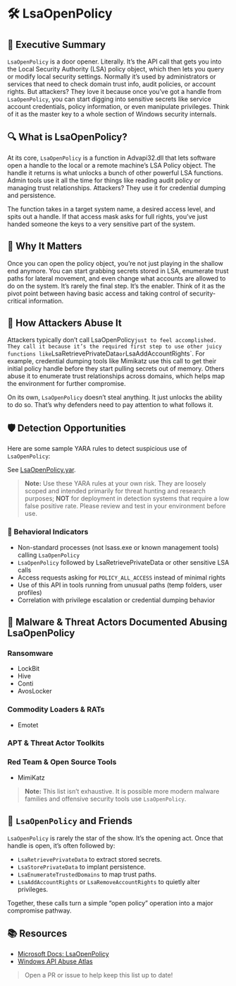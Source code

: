# 🛠️ LsaOpenPolicy

## 🚀 Executive Summary
`LsaOpenPolicy` is a door opener. Literally. It’s the API call that gets you into the Local Security Authority (LSA) policy object, which then lets you query or modify local security settings. Normally it’s used by administrators or services that need to check domain trust info, audit policies, or account rights. But attackers? They love it because once you’ve got a handle from `LsaOpenPolicy`, you can start digging into sensitive secrets like service account credentials, policy information, or even manipulate privileges. Think of it as the master key to a whole section of Windows security internals.

## 🔍 What is LsaOpenPolicy?
At its core, `LsaOpenPolicy` is a function in Advapi32.dll that lets software open a handle to the local or a remote machine’s LSA Policy object. The handle it returns is what unlocks a bunch of other powerful LSA functions. Admin tools use it all the time for things like reading audit policy or managing trust relationships. Attackers? They use it for credential dumping and persistence.

The function takes in a target system name, a desired access level, and spits out a handle. If that access mask asks for full rights, you’ve just handed someone the keys to a very sensitive part of the system.

## 🚩 Why It Matters
Once you can open the policy object, you’re not just playing in the shallow end anymore. You can start grabbing secrets stored in LSA, enumerate trust paths for lateral movement, and even change what accounts are allowed to do on the system. It’s rarely the final step. It’s the enabler. Think of it as the pivot point between having basic access and taking control of security-critical information.

## 🧬 How Attackers Abuse It
Attackers typically don’t call LsaOpenPolicy` just to feel accomplished. They call it because it’s the required first step to use other juicy functions like `LsaRetrievePrivateData` or `LsaAddAccountRights`. For example, credential dumping tools like Mimikatz use this call to get their initial policy handle before they start pulling secrets out of memory. Others abuse it to enumerate trust relationships across domains, which helps map the environment for further compromise.

On its own, `LsaOpenPolicy` doesn’t steal anything. It just unlocks the ability to do so. That’s why defenders need to pay attention to what follows it.

## 🛡️ Detection Opportunities
Here are some sample YARA rules to detect suspicious use of `LsaOpenPolicy`:

See [LsaOpenPolicy.yar](./LsaOpenPolicy.yar).

> **Note:** Use these YARA rules at your own risk. They are loosely scoped and intended primarily for threat hunting and research purposes; **NOT** for deployment in detection systems that require a low false positive rate. Please review and test in your environment before use.

### 🐾 Behavioral Indicators
 - Non-standard processes (not lsass.exe or known management tools) calling `LsaOpenPolicy`
 - `LsaOpenPolicy` followed by LsaRetrievePrivateData or other sensitive LSA calls
 - Access requests asking for `POLICY_ALL_ACCESS` instead of minimal rights
 - Use of this API in tools running from unusual paths (temp folders, user profiles)
 - Correlation with privilege escalation or credential dumping behavior

## 🦠 Malware & Threat Actors Documented Abusing LsaOpenPolicy

### **Ransomware**
 - LockBit
 - Hive
 - Conti
 - AvosLocker

### **Commodity Loaders & RATs**
 - Emotet

### **APT & Threat Actor Toolkits**

### **Red Team & Open Source Tools**
 - MimiKatz


> **Note:** This list isn’t exhaustive. It is possible more modern malware families and offensive security tools use `LsaOpenPolicy`.

## 🧵 `LsaOpenPolicy` and Friends
`LsaOpenPolicy` is rarely the star of the show. It’s the opening act. Once that handle is open, it’s often followed by:

 - `LsaRetrievePrivateData` to extract stored secrets.
 - `LsaStorePrivateData` to implant persistence.
 - `LsaEnumerateTrustedDomains` to map trust paths.
 - `LsaAddAccountRights` or `LsaRemoveAccountRights` to quietly alter privileges.

Together, these calls turn a simple “open policy” operation into a major compromise pathway.

## 📚 Resources
- [Microsoft Docs: LsaOpenPolicy](https://learn.microsoft.com/en-us/windows/win32/api/ntsecapi/nf-ntsecapi-lsaopenpolicy)
- [Windows API Abuse Atlas](https://github.com/danafaye/WindowsAPIAbuseAtlas)

> Open a PR or issue to help keep this list up to date!